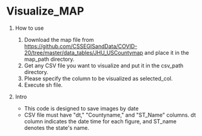 # Visualize_MAP
1. How to use 
    1. Download the map file from https://github.com/CSSEGISandData/COVID-20/tree/master/data_tables/JHU_USCountymap and place it in the map_path directory.
    2. Get any CSV file you want to visualize and put it in the csv_path directory.
    3. Please specify the column to be visualized as selected_col.
    4. Execute sh file. 
    
2. Intro
    - This code is designed to save images by date
    - CSV file must have "dt," "Countyname," and "ST_Name" columns. dt column indicates the date time for each figure, and ST_name denotes the state's name. 
